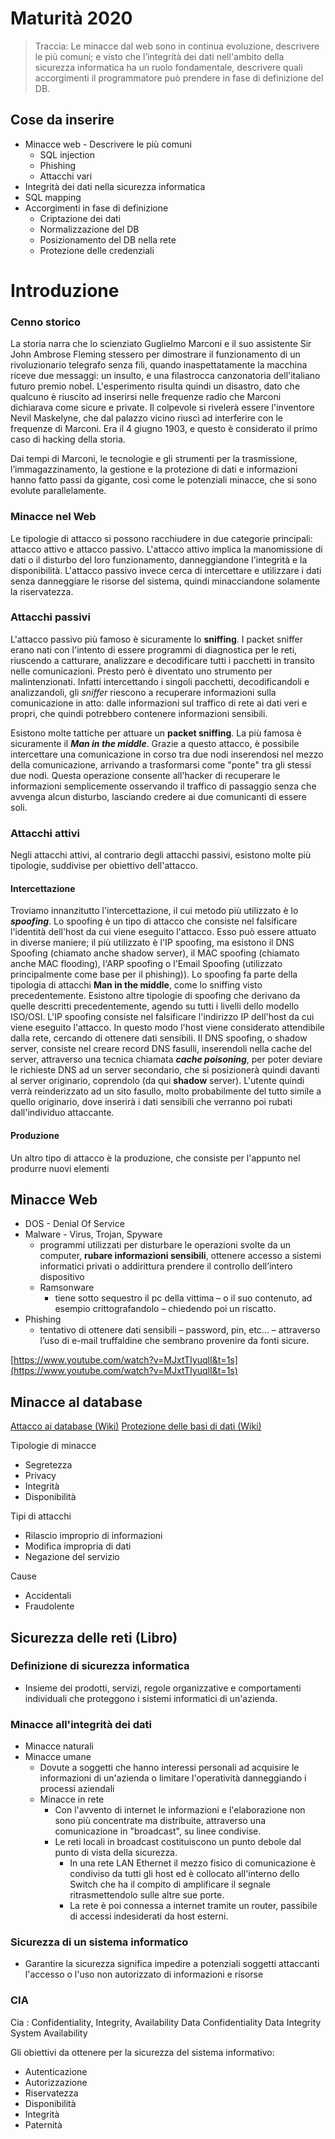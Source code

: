 # Maturità 2020

>Traccia:
> Le minacce dal web sono in continua evoluzione, descrivere le più comuni; e visto che l’integrità dei dati nell'ambito della sicurezza informatica ha un ruolo fondamentale, descrivere quali accorgimenti il programmatore può prendere in fase di definizione del DB.

## Cose da inserire
- Minacce web - Descrivere le più comuni
	- SQL injection
	- Phishing
	- Attacchi vari
- Integrità dei dati nella sicurezza informatica
- SQL mapping
- Accorgimenti in fase di definizione 
	- Criptazione dei dati
	- Normalizzazione del DB
	- Posizionamento del DB nella rete
	- Protezione delle credenziali 

# Introduzione

### Cenno storico
La storia narra che lo scienziato Guglielmo Marconi e il suo assistente Sir John Ambrose Fleming stessero per dimostrare il funzionamento di un rivoluzionario telegrafo senza fili, quando inaspettatamente la macchina riceve due messaggi: un insulto, e una filastrocca canzonatoria dell'italiano futuro premio nobel. L'esperimento risulta quindi un disastro, dato che qualcuno è riuscito ad inserirsi nelle frequenze radio che Marconi dichiarava come sicure e private. Il colpevole si rivelerà essere l'inventore Nevil Maskelyne, che dal palazzo vicino riuscì ad interferire con le frequenze di Marconi.
Era il 4 giugno 1903, e questo è considerato il primo caso di hacking della storia.

Dai tempi di Marconi, le tecnologie e gli strumenti per la trasmissione, l’immagazzinamento, la gestione e la protezione di dati e informazioni hanno fatto passi da gigante, così come le potenziali minacce, che si sono evolute parallelamente.

### Minacce nel Web
Le tipologie di attacco si possono racchiudere in due categorie principali: attacco attivo e attacco passivo.
L'attacco attivo implica la manomissione di dati o il disturbo del loro funzionamento, danneggiandone l'integrità e la disponibilità. L'attacco passivo invece cerca di intercettare e utilizzare i dati senza danneggiare le risorse del sistema, quindi minacciandone solamente la riservatezza.

### Attacchi passivi
L'attacco passivo più famoso è sicuramente lo **sniffing**.
I packet sniffer erano nati con l'intento di essere programmi di diagnostica per le reti, riuscendo a catturare, analizzare e decodificare tutti i pacchetti in transito nelle comunicazioni. Presto però è diventato uno strumento per malintenzionati.
Infatti intercettando i singoli pacchetti, decodificandoli e analizzandoli, gli *sniffer* riescono a recuperare informazioni sulla comunicazione in atto: dalle informazioni sul traffico di rete ai dati veri e propri, che quindi potrebbero contenere informazioni sensibili.

Esistono molte tattiche per attuare un **packet sniffing**. La più famosa è sicuramente il ***Man in the middle***. 
Grazie a questo attacco, è possibile intercettare una comunicazione in corso tra due nodi inserendosi nel mezzo della comunicazione, arrivando a trasformarsi come "ponte" tra gli stessi due nodi.
Questa operazione consente all'hacker di recuperare le informazioni semplicemente osservando il traffico di passaggio senza che avvenga alcun disturbo, lasciando credere ai due comunicanti di essere soli.

### Attacchi attivi
Negli attacchi attivi, al contrario degli attacchi passivi, esistono molte più tipologie, suddivise per obiettivo dell'attacco.
#### Intercettazione 
Troviamo innanzitutto l'intercettazione, il cui metodo più utilizzato è lo ***spoofing***.
Lo spoofing è un tipo di attacco che consiste nel falsificare l'identità dell'host da cui viene eseguito l'attacco.
Esso può essere attuato in diverse maniere; il più utilizzato è l'IP spoofing, ma esistono il DNS Spoofing (chiamato anche shadow server), il MAC spoofing (chiamato anche MAC flooding), l'ARP spoofing o l'Email Spoofing (utilizzato principalmente come base per il phishing)). 
Lo spoofing fa parte della tipologia di attacchi **Man in the middle**, come lo sniffing visto precedentemente.
Esistono altre tipologie di spoofing che derivano da quelle descritti precedentemente, agendo su tutti i livelli dello modello ISO/OSI.
L'IP spoofing consiste nel falsificare l'indirizzo IP dell'host da cui viene eseguito l'attacco. 
In questo modo l'host viene considerato attendibile dalla rete, cercando di ottenere dati sensibili.
Il DNS spoofing, o shadow server, consiste nel creare record DNS fasulli, inserendoli nella cache del server, attraverso una tecnica chiamata ***cache poisoning***, per poter deviare le richieste DNS ad un server secondario, che si posizionerà quindi davanti al server originario, coprendolo (da qui **shadow** server).
L'utente quindi verrà reinderizzato ad un sito fasullo, molto probabilmente del tutto simile a quello originario, dove inserirà i dati sensibili che verranno poi rubati dall'individuo attaccante.

#### Produzione
Un altro tipo di attacco è la produzione, che consiste per l'appunto nel produrre nuovi elementi 



## Minacce Web
- DOS - Denial Of Service
- Malware - Virus, Trojan, Spyware
	- programmi utilizzati per disturbare le operazioni svolte da un computer, **rubare informazioni sensibili**, ottenere accesso a sistemi informatici privati o addirittura prendere il controllo dell’intero dispositivo
	- Ramsonware
		- tiene sotto sequestro il pc della vittima – o il suo contenuto, ad esempio crittografandolo – chiedendo poi un riscatto.
- Phishing
	- tentativo di ottenere dati sensibili – password, pin, etc... – attraverso l’uso di e-mail truffaldine che sembrano provenire da fonti sicure.

[https://www.youtube.com/watch?v=MJxtTIyuqlI&t=1s](https://www.youtube.com/watch?v=MJxtTIyuqlI&t=1s)

## Minacce al database
[Attacco ai database (Wiki)](https://it.wikipedia.org/wiki/Attaccoai_database)
[Protezione delle basi di dati (Wiki)](https://it.wikipedia.org/wiki/Protezione_dai_guasti_(basi_di_dati))

Tipologie di minacce
-	Segretezza
-	Privacy
-	Integrità 
-	Disponibilità

Tipi di attacchi
- Rilascio improprio di informazioni
- Modifica impropria di dati
- Negazione del servizio

Cause
- Accidentali
- Fraudolente




## Sicurezza delle reti (Libro)

### Definizione di sicurezza informatica
- Insieme dei prodotti, servizi, regole organizzative e comportamenti individuali che proteggono i sistemi informatici di un'azienda.

### Minacce all'integrità dei dati
- Minacce naturali
- Minacce umane
	- Dovute a soggetti che hanno interessi personali ad acquisire le informazioni di un'azienda o limitare l'operatività danneggiando i processi aziendali
	- Minacce in rete
		- Con l'avvento di internet le informazioni e l'elaborazione non sono più concentrate ma distribuite, attraverso una comunicazione in "broadcast", su linee condivise.
		- Le reti locali in broadcast costituiscono un punto debole dal punto di vista della sicurezza.
			- In una rete LAN Ethernet il mezzo fisico di comunicazione è condiviso da tutti gli host ed è collocato all'interno dello Switch che ha il compito di amplificare il segnale ritrasmettendolo sulle altre sue porte.
			- La rete è poi connessa a internet tramite un router, passibile di accessi indesiderati da host esterni.
	
### Sicurezza di un sistema informatico
- Garantire la sicurezza significa impedire a potenziali soggetti attaccanti l'accesso o l'uso non autorizzato di informazioni e risorse
### CIA
Cia : Confidentiality, Integrity, Availability
Data Confidentiality
Data Integrity 
System Availability

Gli obiettivi da ottenere per la sicurezza del sistema informativo:
- Autenticazione
- Autorizzazione
- Riservatezza 
- Disponibilità
- Integrità
- Paternità
<!--stackedit_data:
eyJoaXN0b3J5IjpbNjQzMjk5OTk3LC0xMTA4ODEwODE2LC04Nz
Y3MjcxNTIsMjA3NjkwMzY1LDEzMDg1MDM5MjgsMTYxNzkyMTI3
MCwtNzYxNDkyNjYyLDE5NDY2MDQ2NzAsLTE4NDUzMTgyNjksLT
UwNDUzNTcyNywyMDAxMDUzMywtMTk1MDY4NDc0MiwtODY3NTMx
OTY0LC0xMzIxNDI2MzU0LC0xNjUxMzczMjE5LDIwNDU2NzMyOD
AsMTc4MTgzNzc2OCw0ODEzMDI1OSwtMTIwODkzNTU3MywxNjA5
ODkwMjU2XX0=
-->